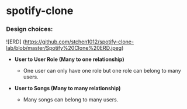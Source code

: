 # spotify-clone

### Design choices:

![ERD] (https://github.com/stchen1012/spotify-clone-lab/blob/master/Spotify%20Clone%20ERD.jpeg)

  - **User to User Role (Many to one relationship)**
    - One user can only have one role but one role can belong to many users.

  - **User to Songs (Many to many relationship)**
    - Many songs can belong to many users.
